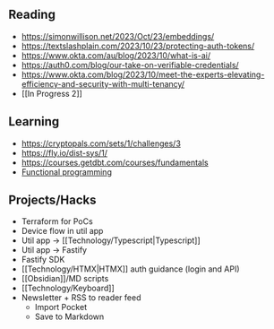 ## Reading
- https://simonwillison.net/2023/Oct/23/embeddings/
- https://textslashplain.com/2023/10/23/protecting-auth-tokens/
- https://www.okta.com/au/blog/2023/10/what-is-ai/
- https://auth0.com/blog/our-take-on-verifiable-credentials/
- https://www.okta.com/blog/2023/10/meet-the-experts-elevating-efficiency-and-security-with-multi-tenancy/
- [[In Progress 2]]
## Learning
- https://cryptopals.com/sets/1/challenges/3
- https://fly.io/dist-sys/1/
- https://courses.getdbt.com/courses/fundamentals
- [Functional programming](https://brandonspark.github.io/150/)
## Projects/Hacks
- Terraform for PoCs
- Device flow in util app
- Util app -> [[Technology/Typescript|Typescript]]
- Util app -> Fastify
- Fastify SDK
- [[Technology/HTMX|HTMX]] auth guidance (login and API)
- [[Obsidian]]/MD scripts
- [[Technology/Keyboard]]
- Newsletter + RSS to reader feed
	- Import Pocket
	- Save to Markdown